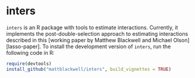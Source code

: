 # inters

`inters` is an R package with tools to estimate interactions. Currently, it implements the post-double-selection approach to estimating interactions described in this [working paper by Matthew Blackwell and Michael Olson][lasso-paper]. To install the development version of `inters`, run the following code in R:
```R
require(devtools)
install_github("mattblackwell/inters", build_vignettes = TRUE)
```

[de-paper]: http://www.mattblackwell.org/files/papers/lasso-inters.pdf
